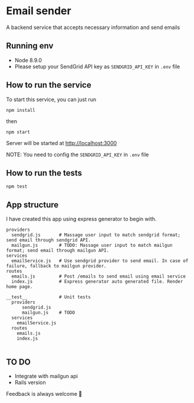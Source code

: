 # Email sender
A backend service that accepts necessary information and send emails

## Running env
- Node 8.9.0
- Please setup your SendGrid API key as `SENDGRID_API_KEY` in `.env` file
## How to run the service
To start this service, you can just run

```
npm install
```
then
```
npm start
```

Server will be started at [http://localhost:3000](http://localhost:3000)

NOTE: You need to config the `SENDGRID_API_KEY` in `.env` file

## How to run the tests

```
npm test
```
## App structure
I have created this app using express generator to begin with.

```
providers
  sendgrid.js       # Massage user input to match sendgrid format; send email through sendgrid API.
  mailgun.js        # TODO: Massage user input to match mailgun format; send email through mailgun API.
services
  emailService.js   # Use sendgrid provider to send email. In case of failure, fallback to mailgun provider.
routes
  emails.js         # Post /emails to send email using email service
  index.js          # Express generator auto generated file. Render home page.

__test__            # Unit tests
  providers
      sendgrid.js   
      mailgun.js    # TODO
  services
    emailService.js
  routes
    emails.js
    index.js


```

## TO DO

- Integrate with mailgun api
- Rails version


Feedback is always welcome 🤗